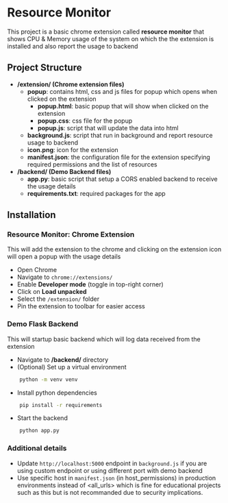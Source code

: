 # Resource Monitor

This project is a basic chrome extension called **resource monitor** that shows CPU & Memory usage of the system on which the the extension is installed and also report the usage to backend

## Project Structure

- **/extension/ (Chrome extension files)**
  - **popup**: contains html, css and js files for popup which opens when clicked on the extension
    - **popup.html**: basic popup that will show when clicked on the extension
    - **popup.css**: css file for the popup
    - **popup.js**: script that will update the data into html
  - **background.js**: script that run in background and report resource usage to backend
  - **icon.png**: icon for the extension
  - **manifest.json**: the configuration file for the extension specifying required permissions and the list of resources
- **/backend/ (Demo Backend files)**
  - **app.py**: basic script that setup a CORS enabled backend to receive the usage details
  - **requirements.txt**: required packages for the app

## Installation

### Resource Monitor: Chrome Extension

This will add the extension to the chrome and clicking on the extension icon will open a popup with the usage details

- Open Chrome
- Navigate to `chrome://extensions/`
- Enable **Developer mode** (toggle in top-right corner)
- Click on **Load unpacked**
- Select the `/extension/` folder
- Pin the extension to toolbar for easier access

### Demo Flask Backend

This will startup basic backend which will log data received from the extension

- Navigate to **/backend/** directory
- (Optional) Set up a virtual environment

```bash
    python -m venv venv
```

- Install python dependencies

```bash
    pip install -r requirements
```

- Start the backend

```bash
    python app.py
```

### Additional details

- Update `http://localhost:5000` endpoint in `background.js` if you are using custom endpoint or using different port with demo backend
- Use specific host in `manifest.json` (in host_permissions) in production environments instead of <all_urls> which is fine for educational projects such as this but is not recommanded due to security implications.
